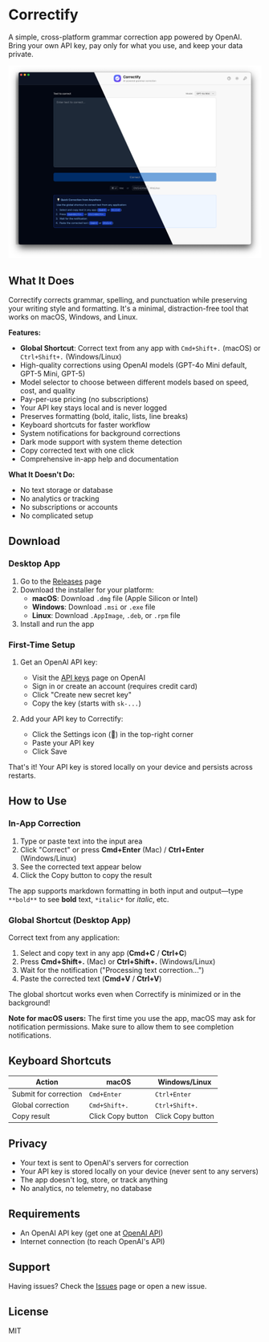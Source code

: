# Correctify

A simple, cross-platform grammar correction app powered by OpenAI. Bring your own API key, pay only for what you use, and keep your data private.

![Correctify Screenshot](public/screenshot.png)

## What It Does

Correctify corrects grammar, spelling, and punctuation while preserving your writing style and formatting. It's a minimal, distraction-free tool that works on macOS, Windows, and Linux.

**Features:**
- **Global Shortcut**: Correct text from any app with `Cmd+Shift+.` (macOS) or `Ctrl+Shift+.` (Windows/Linux)
- High-quality corrections using OpenAI models (GPT-4o Mini default, GPT-5 Mini, GPT-5)
- Model selector to choose between different models based on speed, cost, and quality
- Pay-per-use pricing (no subscriptions)
- Your API key stays local and is never logged
- Preserves formatting (bold, italic, lists, line breaks)
- Keyboard shortcuts for faster workflow
- System notifications for background corrections
- Dark mode support with system theme detection
- Copy corrected text with one click
- Comprehensive in-app help and documentation

**What It Doesn't Do:**
- No text storage or database
- No analytics or tracking
- No subscriptions or accounts
- No complicated setup

## Download

### Desktop App

1. Go to the [Releases](../../releases) page
2. Download the installer for your platform:
   - **macOS**: Download `.dmg` file (Apple Silicon or Intel)
   - **Windows**: Download `.msi` or `.exe` file
   - **Linux**: Download `.AppImage`, `.deb`, or `.rpm` file
3. Install and run the app

### First-Time Setup

1. Get an OpenAI API key:
   - Visit the [API keys](https://platform.openai.com/api-keys) page on OpenAI
   - Sign in or create an account (requires credit card)
   - Click "Create new secret key"
   - Copy the key (starts with `sk-...`)

2. Add your API key to Correctify:
   - Click the Settings icon (🔑) in the top-right corner
   - Paste your API key
   - Click Save

That's it! Your API key is stored locally on your device and persists across restarts.

## How to Use

### In-App Correction

1. Type or paste text into the input area
2. Click "Correct" or press **Cmd+Enter** (Mac) / **Ctrl+Enter** (Windows/Linux)
3. See the corrected text appear below
4. Click the Copy button to copy the result

The app supports markdown formatting in both input and output—type `**bold**` to see **bold** text, `*italic*` for *italic*, etc.

### Global Shortcut (Desktop App)

Correct text from any application:

1. Select and copy text in any app (**Cmd+C** / **Ctrl+C**)
2. Press **Cmd+Shift+.** (Mac) or **Ctrl+Shift+.** (Windows/Linux)
3. Wait for the notification ("Processing text correction...")
4. Paste the corrected text (**Cmd+V** / **Ctrl+V**)

The global shortcut works even when Correctify is minimized or in the background!

**Note for macOS users:** The first time you use the app, macOS may ask for notification permissions. Make sure to allow them to see completion notifications.

## Keyboard Shortcuts

| Action | macOS | Windows/Linux |
|--------|-------|---------------|
| Submit for correction | `Cmd+Enter` | `Ctrl+Enter` |
| Global correction | `Cmd+Shift+.` | `Ctrl+Shift+.` |
| Copy result | Click Copy button | Click Copy button |

## Privacy

- Your text is sent to OpenAI's servers for correction
- Your API key is stored locally on your device (never sent to any servers)
- The app doesn't log, store, or track anything
- No analytics, no telemetry, no database

## Requirements

- An OpenAI API key (get one at [OpenAI API](https://platform.openai.com/api-keys))
- Internet connection (to reach OpenAI's API)

## Support

Having issues? Check the [Issues](../../issues) page or open a new issue.

## License

MIT
